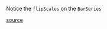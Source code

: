 Notice the `flipScales` on the `BarSeries`

[source](https://github.com/kossidts/react-stockcharts/blob/master/docs/lib/charts/HorizontalBarChart.js) <!-- , [codesandbox](https://codesandbox.io/s/github/rrag/react-stockcharts-examples2/tree/master/examples/HorizontalBarChart) -->
